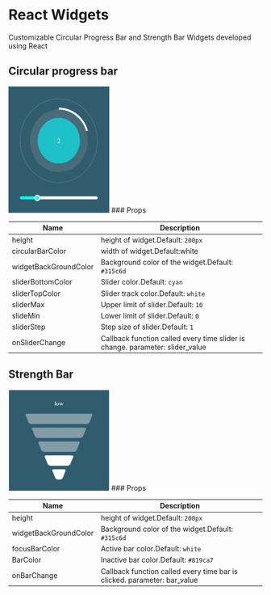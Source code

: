 # React Widgets

Customizable Circular Progress Bar and Strength Bar Widgets developed using React

## Circular progress bar

<img src='./asset/CircularProgressBar.png' height="250px" width="200px" />
### Props

| Name                  | Description                                                                   |
| --------------------- | ----------------------------------------------------------------------------- |
| height                | height of widget.Default: `200px `                                            |
| circularBarColor      | width of widget.Default:white                                                 |
| widgetBackGroundColor | Background color of the widget.Default: `#315c6d `                            |
| sliderBottomColor     | Slider color.Default: `cyan `                                                 |
| sliderTopColor        | Slider track color.Default: `white`                                           |
| sliderMax             | Upper limit of slider.Default: `10 `                                          |
| slideMin              | Lower limit of slider.Default: `0 `                                           |
| sliderStep            | Step size of slider.Default: `1 `                                             |
| onSliderChange        | Callback function called every time slider is change. parameter: slider_value |

## Strength Bar

<img src='./asset/StrengthBar.png' height="200px" width="200px"/>
### Props

| Name                  | Description                                                              |
| --------------------- | ------------------------------------------------------------------------ |
| height                | height of widget.Default: `200px `                                       |
| widgetBackGroundColor | Background color of the widget.Default: `#315c6d`                        |
| focusBarColor         | Active bar color.Default: `white `                                       |
| BarColor              | Inactive bar color.Default: `#819ca7`                                    |
| onBarChange           | Callback function called every time bar is clicked. parameter: bar_value |
